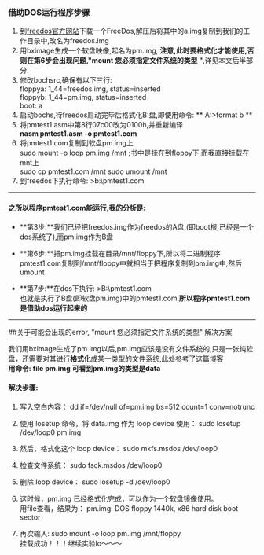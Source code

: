 ### 借助DOS运行程序步骤

1. 到[freedos官方网站](http://www.freedos.org/)下载一个FreeDos,解压后将其中的a.img复制到我们的工作目录中,改名为freedos.img
2. 用bximage生成一个软盘映像,起名为pm.img, **注意,此时要格式化才能使用,否则在第6步会出现问题,"mount 您必须指定文件系统的类型 "**,详见本文后半部分.
3. 修改bochsrc,确保有以下三行:   
    floppya:    1_44=freedos.img, status=inserted   
    floppyb:    1_44=pm.img, status=inserted   
    boot:   a   
4. 启动bochs,待freedos启动完毕后格式化B:盘,即使用命令:
    ** A:\>format  b **
5. 将pmtest1.asm中第8行07c00改为0100h,并重新编译   
**nasm  pmtest1.asm -o pmtest1.com**
6. 将pmtest1.com复制到软盘pm.img上   
sudo mount -o loop pm.img /mnt       ;书中是挂在到floppy下,而我直接挂载在mnt上   
sudo cp pmtest1.com /mnt
sudo umount /mnt   
7. 到freedos下执行命令:   >b:\pmtest1.com

--------------------------
#### 之所以程序pmtest1.com能运行,我的分析是:   
+ **第3步:**我们已经把freedos.img作为freedos的A盘,(即boot根,已经是一个dos系统了),而pm.img作为B盘   

+ **第6步:**把pm.img挂载在目录/mnt/floppy下,所以将二进制程序pmtest1.com复制到/mnt/floppy中就相当于把程序复制到pm.img中,然后umount   
+ **第7步:**在dos下执行:    >B:\pmtest1.com   
也就是执行了B盘(即软盘pm.img)中的pmtest1.com,**所以程序pmtest1.com是借助dos运行起来的**

-----------------
##关于可能会出现的error, "mount 您必须指定文件系统的类型" 解决方案

我们用bximage生成了pm.img以后,pm.img应该是没有文件系统的,只是一张纯软盘，还需要对其进行**格式化**成某一类型的文件系统,此处参考了[这篇博客](http://kevinlp.com/oranges-mount-error.html)   
**用命令: file pm.img 可看到pm.img的类型是data**
#### 解决步骤:
1. 写入空白内容： 
dd if=/dev/null of=pm.img bs=512 count=1 conv=notrunc    

2. 使用 losetup 命令，将 data.img 作为 loop device 使用：
sudo losetup /dev/loop0 pm.img

3. 然后，格式化这个 loop device：
sudo mkfs.msdos /dev/loop0

4. 检查文件系统：
sudo fsck.msdos /dev/loop0

5. 删除 loop device：
sudo losetup -d /dev/loop0

6. 这时候，pm.img 已经格式化完成，可以作为一个软盘镜像使用。   
用file查看，结果为：  pm.img: DOS floppy 1440k, x86 hard disk boot sector   

7. 再次输入:
sudo mount -o loop pm.img /mnt/floppy   
挂载成功！！！继续实验lo～～～

